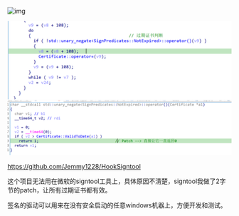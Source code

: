 ![img](./doc/demo.gif)


![img](./doc/certs.png)
![img](./doc/return0.png)














https://github.com/Jemmy1228/HookSigntool

这个项目无法用在微软的signtool工具上，具体原因不清楚，signtool我做了2字节的patch，让所有过期证书都有效。 

签名的驱动可以用来在没有安全启动的任意windows机器上，方便开发和测试。
